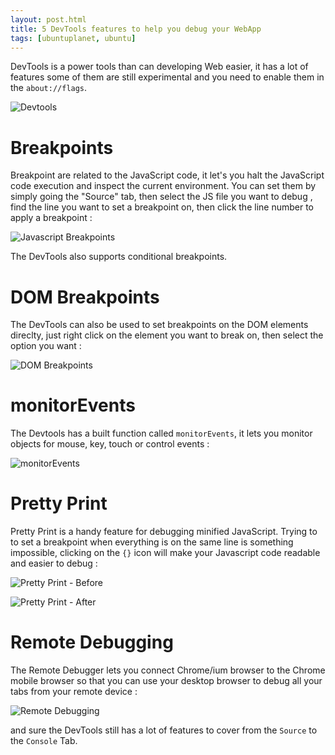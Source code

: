 ```yaml
---
layout: post.html
title: 5 DevTools features to help you debug your WebApp
tags: [ubuntuplanet, ubuntu]
---
```

DevTools is a power tools than can developing Web easier, it has a lot of features some of them are still experimental and you need to enable them in the ```about://flags```.

![Devtools](/assets/posts/devtools/devtools.png)

# Breakpoints
Breakpoint are related to the JavaScript code, it let's you halt the JavaScript code execution and inspect the current environment. You can set them by simply going the "Source" tab, then select the JS file you want to debug , find the line you want to set a breakpoint on, then click the line number to apply a breakpoint :

![Javascript Breakpoints](/assets/posts/devtools/breakpoints.png)

The DevTools also supports conditional breakpoints.

# DOM Breakpoints
The DevTools can also be used to set breakpoints on the DOM elements direclty, just right click on the element you want to break on, then select the option you want :

![DOM Breakpoints](/assets/posts/devtools/dom-breakpoints.png)

# monitorEvents
The Devtools has a built function called ```monitorEvents```, it lets you monitor objects for mouse, key, touch or control events :

![monitorEvents](/assets/posts/devtools/monitorEvents.png)

# Pretty Print
Pretty Print is a handy feature for debugging minified JavaScript. Trying to to set a breakpoint when everything is on the same line is something impossible, clicking on the ```{}``` icon will make your Javascript code readable and easier to debug :

![Pretty Print - Before](/assets/posts/devtools/pprint-before.png)

![Pretty Print - After](/assets/posts/devtools/pprint-after.png)

# Remote Debugging
The Remote Debugger lets you connect Chrome/ium browser to the Chrome mobile browser so that you can use your desktop browser to debug all your tabs from your remote device :

![Remote Debugging](/assets/posts/devtools/remote-debugging.png)

and sure the DevTools still has a lot of features to cover from the ```Source``` to the ```Console``` Tab.